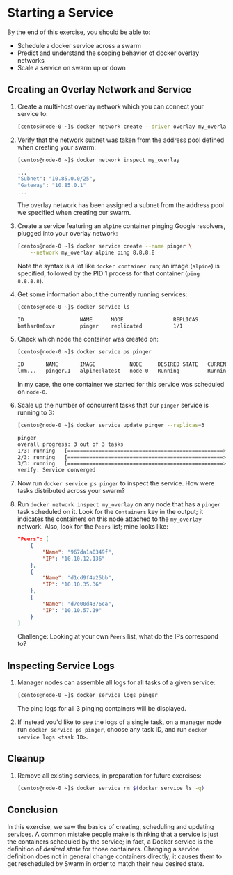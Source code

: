 # Starting a Service

By the end of this exercise, you should be able to:

 - Schedule a docker service across a swarm
 - Predict and understand the scoping behavior of docker overlay networks
 - Scale a service on swarm up or down

## Creating an Overlay Network and Service

1.  Create a multi-host overlay network which you can connect your service to:

    ```bash
    [centos@node-0 ~]$ docker network create --driver overlay my_overlay
    ```

2.  Verify that the network subnet was taken from the address pool defined when creating your swarm:

    ```bash
    [centos@node-0 ~]$ docker network inspect my_overlay

    ...
    "Subnet": "10.85.0.0/25",
    "Gateway": "10.85.0.1"
    ...
    ```

    The overlay network has been assigned a subnet from the address pool we specified when creating our swarm.

3.  Create a service featuring an `alpine` container pinging Google resolvers, plugged into your overlay network:

    ```bash
    [centos@node-0 ~]$ docker service create --name pinger \
        --network my_overlay alpine ping 8.8.8.8
    ```

    Note the syntax is a lot like `docker container run`; an image (`alpine`) is specified, followed by the PID 1 process for that container (`ping 8.8.8.8`).

4.  Get some information about the currently running services:

    ```bash
    [centos@node-0 ~]$ docker service ls

    ID                  NAME      MODE                REPLICAS            IMAGE         
    bmthsr0m6xvr        pinger    replicated          1/1                 alpine:latest       
    ```

5.  Check which node the container was created on:

    ```bash
    [centos@node-0 ~]$ docker service ps pinger

    ID       NAME       IMAGE           NODE     DESIRED STATE   CURRENT STATE           
    lmm...   pinger.1   alpine:latest   node-0   Running         Running 42 seconds ago 
    ```

    In my case, the one container we started for this service was scheduled on `node-0`.

6.  Scale up the number of concurrent tasks that our `pinger` service is running to 3:

    ```bash
    [centos@node-0 ~]$ docker service update pinger --replicas=3

    pinger
    overall progress: 3 out of 3 tasks 
    1/3: running   [==================================================>] 
    2/3: running   [==================================================>] 
    3/3: running   [==================================================>] 
    verify: Service converged 
    ```

7.  Now run `docker service ps pinger` to inspect the service. How were tasks distributed across your swarm?

8.  Run `docker network inspect my_overlay` on any node that has a `pinger` task scheduled on it. Look for the `Containers` key in the output; it indicates the containers on this node attached to the `my_overlay` network. Also, look for the `Peers` list; mine looks like:

    ```json
    "Peers": [
        {
            "Name": "967da1a0349f",
            "IP": "10.10.12.136"
        },
        {
            "Name": "d1cd9f4a25bb",
            "IP": "10.10.35.36"
        },
        {
            "Name": "d7e00d4376ca",
            "IP": "10.10.57.19"
        }
    ]
    ```

    Challenge: Looking at your own `Peers` list, what do the IPs correspond to?

## Inspecting Service Logs

1.  Manager nodes can assemble all logs for all tasks of a given service:

    ```bash
    [centos@node-0 ~]$ docker service logs pinger
    ```

    The ping logs for all 3 pinging containers will be displayed.

2.  If instead you'd like to see the logs of a single task, on a manager node run `docker service ps pinger`, choose any task ID, and run `docker service logs <task ID>`.

## Cleanup

1.  Remove all existing services, in preparation for future exercises:

    ```bash
    [centos@node-0 ~]$ docker service rm $(docker service ls -q)
    ```

## Conclusion

In this exercise, we saw the basics of creating, scheduling and updating services. A common mistake people make is thinking that a service is just the containers scheduled by the service; in fact, a Docker service is the definition of *desired state* for those containers. Changing a service definition does not in general change containers directly; it causes them to get rescheduled by Swarm in order to match their new desired state.
